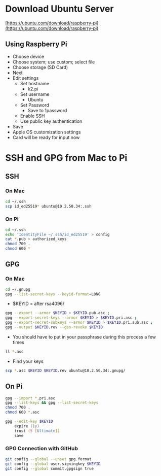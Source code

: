 
# Download Ubuntu Server

[https://ubuntu.com/download/raspberry-pi](https://ubuntu.com/download/raspberry-pi)

## Using Raspberry Pi

- Choose device
- Choose system; use custom; select file
- Choose storage (SD Card)
- Next
- Edit settings
	- Set hostname
		- k2.pi
	- Set username
		- Ubuntu
	- Set Password
		- Save to 1password
	- Enable SSH
	- Use public key authentication
- Save
- Apple OS customization settings
- Card will be ready for input now

# SSH and GPG from Mac to Pi

## SSH

### On Mac
```zsh
cd ~/.ssh
scp id_ed25519* ubuntu@10.2.50.34:.ssh
```

### On Pi
```zsh
cd ~/.ssh 
echo 'IdentityFile ~/.ssh/id_ed25519' > config 
cat *.pub > authorized_keys 
chmod 700 . 
chmod 600 *
```


## GPG

### On Mac
```zsh
cd ~/.gnupg
gpg --list-secret-keys --keyid-format=LONG
```
- $KEYID = after rsa4096/
```zsh
gpg --export --armor $KEYID > $KEYID.pub.asc ;
gpg --export-secret-keys --armor $KEYID > $KEYID.pri.asc ;
gpg --export-secret-subkeys --armor $KEYID > $KEYID.pri.sub.asc ;
gpg --output $KEYID.rev --gen-revoke $KEYID
```
- You should have to put in your passphrase during this process a few times
```zsh
ll *.asc
```
- Find your keys
```zsh
scp *.asc $KEYID $KEYID.rev ubuntu@10.2.50.34:.gnupg/
```

## On Pi
```zsh
gpg --import *.pri.asc
gpg --list-keys && gpg --list-secret-keys
chmod 700 .
chmod 660 *.asc
``` 
```zsh
gpg --edit-key $KEYID
	expire (1y)
	trust (5 [Ultimate])
	save
```

### GPG Connection with GitHub
```zsh
git config --global --unset gpg.format
git config --global user.signingkey $KEYID
git config --global commit.gpgsign true
```